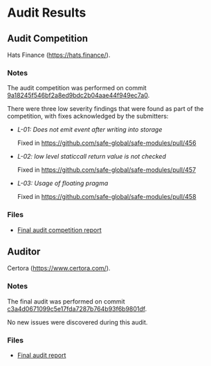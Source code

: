# Audit Results

## Audit Competition

Hats Finance (<https://hats.finance/>).

### Notes

The audit competition was performed on commit [9a18245f546bf2a8ed9bdc2b04aae44f949ec7a0](https://github.com/safe-global/safe-modules/tree/9a18245f546bf2a8ed9bdc2b04aae44f949ec7a0).

There were three low severity findings that were found as part of the competition, with fixes acknowledged by the submitters:

- _L-01: Does not emit event after writing into storage_

  Fixed in <https://github.com/safe-global/safe-modules/pull/456>

- _L-02: low level staticcall return value is not checked_

  Fixed in <https://github.com/safe-global/safe-modules/pull/457>

- _L-03: Usage of floating pragma_

  Fixed in <https://github.com/safe-global/safe-modules/pull/458>

### Files

- [Final audit competition report](audit-competition-report-hats.md)

## Auditor

Certora (<https://www.certora.com/>).

### Notes

The final audit was performed on commit [c3a4d0671099c5e17fda7287b764b93f6b9801df](https://github.com/safe-global/safe-modules/tree/c3a4d0671099c5e17fda7287b764b93f6b9801df).

No new issues were discovered during this audit. 

### Files

- [Final audit report](Safe%20-%20Certora%20-%20Passkey%20Module%20-%20Final%20report%20v2%20-%20July%202024.pdf)
